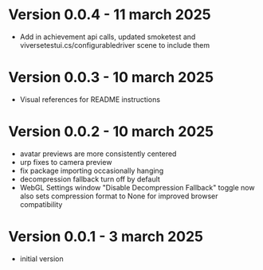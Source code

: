 # Version 0.0.4 - 11 march 2025
- Add in achievement api calls, updated smoketest and viversetestui.cs/configurabledriver scene to include them

# Version 0.0.3 - 10 march 2025
- Visual references for README instructions

# Version 0.0.2 - 10 march 2025
- avatar previews are more consistently centered
- urp fixes to camera preview
- fix package importing occasionally hanging
- decompression fallback turn off by default
- WebGL Settings window "Disable Decompression Fallback" toggle now also sets compression format to None for improved browser compatibility


# Version 0.0.1 - 3 march 2025
- initial version


